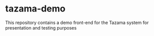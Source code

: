 # tazama-demo
This repository contains a demo front-end for the Tazama system for presentation and testing purposes
